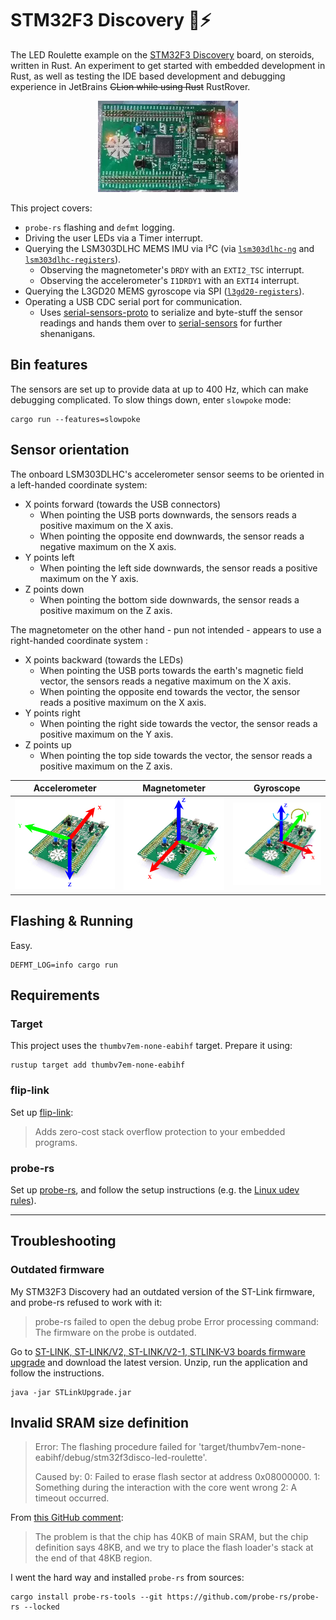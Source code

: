 # STM32F3 Discovery 🦀⚡

The LED Roulette example on the [STM32F3 Discovery](https://www.st.com/en/evaluation-tools/stm32f3discovery.html) board,
on steroids,
written in Rust. An experiment to get started with embedded development in Rust, as well as testing the IDE based
development
and debugging experience in JetBrains ~~CLion while using Rust~~ RustRover.

<div align="center">
  <img src="docs/led-roulette.webp" alt="Moving LEDs on the STM32F3 Discovery board"/>
</div>

This project covers:

- `probe-rs` flashing and `defmt` logging.
- Driving the user LEDs via a Timer interrupt.
- Querying the LSM303DLHC MEMS IMU via I²C (via [`lsm303dlhc-ng`](https://github.com/sunsided/lsm303dlhc)
  and [`lsm303dlhc-registers`](https://github.com/sunsided/lsm303dlhc-registers)).
    - Observing the magnetometer's `DRDY` with an `EXTI2_TSC` interrupt.
    - Observing the accelerometer's `I1DRDY1` with an `EXTI4` interrupt.
- Querying the L3GD20 MEMS gyroscope via SPI ([`l3gd20-registers`](https://github.com/sunsided/l3gd20-registers)).
- Operating a USB CDC serial port for communication.
    - Uses [serial-sensors-proto](https://github.com/sunsided/serial-sensors-proto) to serialize and byte-stuff
      the sensor readings and hands them over to [serial-sensors](https://github.com/sunsided/serial-sensors)
      for further shenanigans.

## Bin features

The sensors are set up to provide data at up to 400 Hz, which can make debugging complicated.
To slow things down, enter `slowpoke` mode:

```shell
cargo run --features=slowpoke
```

## Sensor orientation

The onboard LSM303DLHC's accelerometer sensor seems to be oriented in a left-handed coordinate system:

- X points forward (towards the USB connectors)
    - When pointing the USB ports downwards, the sensors reads a positive maximum on the
      X axis.
    - When pointing the opposite end downwards, the sensor reads a negative maximum on the X axis.
- Y points left
    - When pointing the left side downwards, the sensor reads a positive maximum on the Y axis.
- Z points down
    - When pointing the bottom side downwards, the sensor reads a positive maximum on the Z axis.

The magnetometer on the other hand - pun not intended - appears to use a right-handed coordinate system :

- X points backward (towards the LEDs)
    - When pointing the USB ports towards the earth's magnetic field vector, the sensors reads a negative maximum on the
      X axis.
    - When pointing the opposite end towards the vector, the sensor reads a positive maximum on the X axis.
- Y points right
    - When pointing the right side towards the vector, the sensor reads a positive maximum on the Y axis.
- Z points up
    - When pointing the top side towards the vector, the sensor reads a positive maximum on the Z axis.

| Accelerometer                                            | Magnetometer                                           | Gyroscope                          |
|----------------------------------------------------------|--------------------------------------------------------|------------------------------------|
| ![LSM303DLHC Accelerometer](docs/tikz/accelerometer.png) | ![LSM303DLHC Magnetometer](docs/tikz/magnetometer.png) | ![L3GD20](docs/tikz/gyroscope.png) |

## Flashing & Running

Easy.

```shell
DEFMT_LOG=info cargo run
````

## Requirements

### Target

This project uses the `thumbv7em-none-eabihf` target. Prepare it using:

```shell
rustup target add thumbv7em-none-eabihf
```

### flip-link

Set up [flip-link](https://github.com/knurling-rs/flip-link):

> Adds zero-cost stack overflow protection to your embedded programs.

### probe-rs

Set up [probe-rs](https://probe.rs/), and follow the setup instructions (e.g.
the [Linux udev rules](https://probe.rs/docs/getting-started/probe-setup/#linux%3A-udev-rules)).

---

## Troubleshooting

### Outdated firmware

My STM32F3 Discovery had an outdated version of the ST-Link firmware, and probe-rs refused to work with it:

> probe-rs failed to open the debug probe
> Error processing command: The firmware on the probe is outdated.

Go
to [ST-LINK, ST-LINK/V2, ST-LINK/V2-1, STLINK-V3 boards firmware upgrade](https://www.st.com/en/development-tools/stsw-link007.html)
and download the latest version. Unzip, run the application and follow the instructions.

```shell
java -jar STLinkUpgrade.jar
```

## Invalid SRAM size definition

> Error: The flashing procedure failed for 'target/thumbv7em-none-eabihf/debug/stm32f3disco-led-roulette'.
>
> Caused by:
> 0: Failed to erase flash sector at address 0x08000000.
> 1: Something during the interaction with the core went wrong
> 2: A timeout occurred.

From [this GitHub comment](https://github.com/probe-rs/probe-rs/issues/2496#issuecomment-2154359915):

> The problem is that the chip has 40KB of main SRAM, but the chip definition says 48KB,
> and we try to place the flash loader's stack at the end of that 48KB region.

I went the hard way and installed `probe-rs` from sources:

```shell
cargo install probe-rs-tools --git https://github.com/probe-rs/probe-rs --locked
```
